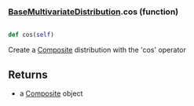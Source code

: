### [BaseMultivariateDistribution](BaseMultivariateDistribution.md).cos (function)


```py

def cos(self)

```



Create a [Composite](Composite.md) distribution with the 'cos' operator

Returns
-----------
* a [Composite](Composite.md) object

